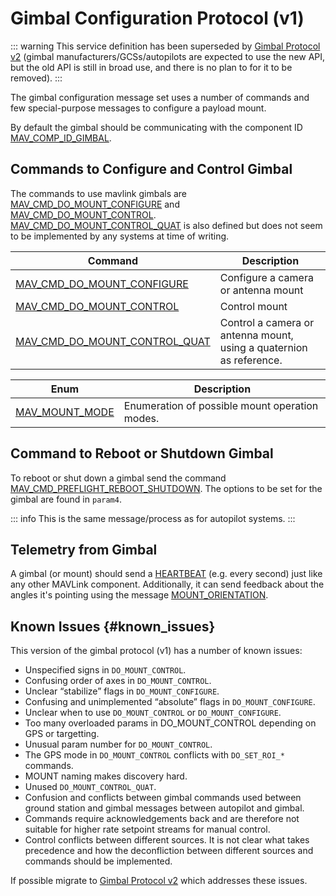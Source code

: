 # Gimbal Configuration Protocol (v1)

::: warning
This service definition has been superseded by [Gimbal Protocol v2](../services/gimbal.md) (gimbal manufacturers/GCSs/autopilots are expected to use the new API, but the old API is still in broad use, and there is no plan to for it to be removed).
:::

The gimbal configuration message set uses a number of commands and few special-purpose messages to configure a payload mount.

By default the gimbal should be communicating with the component ID [MAV_COMP_ID_GIMBAL](../messages/common.md#MAV_COMP_ID_GIMBAL).

## Commands to Configure and Control Gimbal

The commands to use mavlink gimbals are
[MAV_CMD_DO_MOUNT_CONFIGURE](#MAV_CMD_DO_MOUNT_CONFIGURE) and [MAV_CMD_DO_MOUNT_CONTROL](#MAV_CMD_DO_MOUNT_CONTROL).
[MAV_CMD_DO_MOUNT_CONTROL_QUAT](#MAV_CMD_DO_MOUNT_CONTROL_QUAT) is also defined but does not seem to be implemented by any systems at time of writing.

| Command                                                                                                                        | Description                                                         |
| ------------------------------------------------------------------------------------------------------------------------------ | ------------------------------------------------------------------- |
| <a id="MAV_CMD_DO_MOUNT_CONFIGURE"></a>[MAV_CMD_DO_MOUNT_CONFIGURE](../messages/common.md#MAV_CMD_DO_MOUNT_CONFIGURE)          | Configure a camera or antenna mount                                 |
| <a id="MAV_CMD_DO_MOUNT_CONTROL"></a>[MAV_CMD_DO_MOUNT_CONTROL](../messages/common.md#MAV_CMD_DO_MOUNT_CONTROL)                | Control mount                                                       |
| <a id="MAV_CMD_DO_MOUNT_CONTROL_QUAT"></a>[MAV_CMD_DO_MOUNT_CONTROL_QUAT](../messages/common.md#MAV_CMD_DO_MOUNT_CONTROL_QUAT) | Control a camera or antenna mount, using a quaternion as reference. |

| Enum                                                                              | Description                                    |
| --------------------------------------------------------------------------------- | ---------------------------------------------- |
| <a id="MAV_MOUNT_MODE"></a>[MAV_MOUNT_MODE](../messages/common.md#MAV_MOUNT_MODE) | Enumeration of possible mount operation modes. |

## Command to Reboot or Shutdown Gimbal

To reboot or shut down a gimbal send the command [MAV_CMD_PREFLIGHT_REBOOT_SHUTDOWN](../messages/common.md#MAV_CMD_PREFLIGHT_REBOOT_SHUTDOWN). The options to be set for the gimbal are found in `param4`.

::: info
This is the same message/process as for autopilot systems.
:::

## Telemetry from Gimbal

A gimbal (or mount) should send a [HEARTBEAT](../messages/common.md#HEARTBEAT) (e.g. every second) just like any other MAVLink component. Additionally, it can send feedback about the angles it's pointing using the message [MOUNT_ORIENTATION](../messages/common.md#MOUNT_ORIENTATION).

## Known Issues {#known_issues}

This version of the gimbal protocol (v1) has a number of known issues:

- Unspecified signs in `DO_MOUNT_CONTROL`.
- Confusing order of axes in `DO_MOUNT_CONTROL`.
- Unclear “stabilize” flags in `DO_MOUNT_CONFIGURE`.
- Confusing and unimplemented “absolute” flags in `DO_MOUNT_CONFIGURE`.
- Unclear when to use `DO_MOUNT_CONTROL` or `DO_MOUNT_CONFIGURE`.
- Too many overloaded params in DO_MOUNT_CONTROL depending on GPS or targetting.
- Unusual param number for `DO_MOUNT_CONTROL`.
- The GPS mode in `DO_MOUNT_CONTROL` conflicts with `DO_SET_ROI_*` commands.
- MOUNT naming makes discovery hard.
- Unused `DO_MOUNT_CONTROL_QUAT`.
- Confusion and conflicts between gimbal commands used between ground station and gimbal messages between autopilot and gimbal.
- Commands require acknowledgements back and are therefore not suitable for higher rate setpoint streams for manual control.
- Control conflicts between different sources.
  It is not clear what takes precedence and how the deconfliction between different sources and commands should be implemented.

If possible migrate to [Gimbal Protocol v2](../services/gimbal.md) which addresses these issues.
